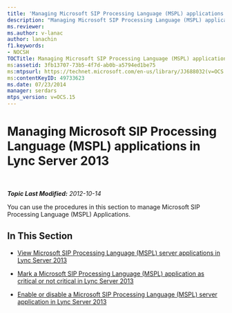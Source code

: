 ```yaml
---
title: 'Managing Microsoft SIP Processing Language (MSPL) applications'
description: "Managing Microsoft SIP Processing Language (MSPL) applications."
ms.reviewer: 
ms.author: v-lanac
author: lanachin
f1.keywords:
- NOCSH
TOCTitle: Managing Microsoft SIP Processing Language (MSPL) applications
ms:assetid: 3fb13707-73b5-4f7d-ab0b-a5794ed1be75
ms:mtpsurl: https://technet.microsoft.com/en-us/library/JJ688032(v=OCS.15)
ms:contentKeyID: 49733623
ms.date: 07/23/2014
manager: serdars
mtps_version: v=OCS.15
---
```


# Managing Microsoft SIP Processing Language (MSPL) applications in Lync Server 2013

<div data-xmlns="http://www.w3.org/1999/xhtml">

<div class="topic" data-xmlns="http://www.w3.org/1999/xhtml" data-msxsl="urn:schemas-microsoft-com:xslt" data-cs="https://msdn.microsoft.com/">

<div data-asp="https://msdn2.microsoft.com/asp">



</div>

<div id="mainSection">

<div id="mainBody">

<span> </span>

_**Topic Last Modified:** 2012-10-14_

You can use the procedures in this section to manage Microsoft SIP Processing Language (MSPL) Applications.

<div>

## In This Section

  - [View Microsoft SIP Processing Language (MSPL) server applications in Lync Server 2013](lync-server-2013-view-microsoft-sip-processing-language-mspl-server-applications.md)

  - [Mark a Microsoft SIP Processing Language (MSPL) application as critical or not critical in Lync Server 2013](lync-server-2013-mark-a-microsoft-sip-processing-language-mspl-application-as-critical-or-not-critical.md)

  - [Enable or disable a Microsoft SIP Processing Language (MSPL) server application in Lync Server 2013](lync-server-2013-enable-or-disable-a-microsoft-sip-processing-language-mspl-server-application.md)

</div>

</div>

<span> </span>

</div>

</div>

</div>


